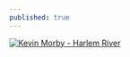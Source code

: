 ```yaml
---
published: true
---
```

[![Kevin Morby - Harlem River](http://img.youtube.com/vi/kk7t4LhKCw4/0.jpg)](http://www.youtube.com/watch?v=kk7t4LhKCw4 "Kevin Morby - Harlem River")


